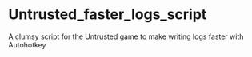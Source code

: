 # Untrusted_faster_logs_script
A clumsy script for the Untrusted game to make writing logs faster with Autohotkey

